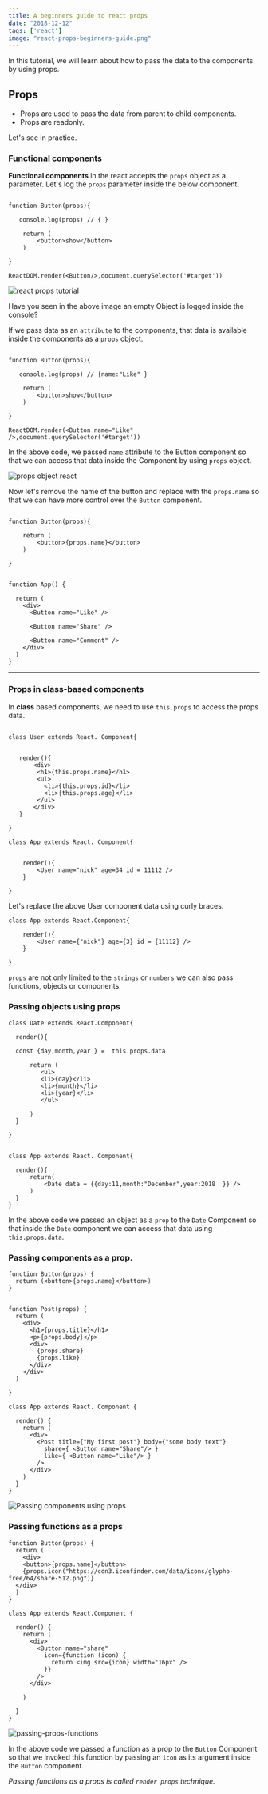 ```yaml
---
title: A beginners guide to react props
date: "2018-12-12"
tags: ['react']
image: "react-props-beginners-guide.png"
---
```



In this tutorial, we will learn about how to pass the data to the components
by using props.


## Props

- Props are used to pass the data from parent to  child components.
- Props are readonly.


Let's see in practice.


### Functional components

**Functional components** in the react accepts the `props` object as a parameter. Let's log the `props` parameter inside the below component.

```js{3}

function Button(props){

   console.log(props) // { }

    return (
        <button>show</button>
    )

}

ReactDOM.render(<Button/>,document.querySelector('#target'))

```

![react props tutorial](props.png)


Have you seen in the above image an empty  Object is logged inside the console?

If we pass data as an `attribute` to the components, that data is available inside the components as a `props` object.

```js{3,11}

function Button(props){

   console.log(props) // {name:"Like" }

    return (
        <button>show</button>
    )

}

ReactDOM.render(<Button name="Like" />,document.querySelector('#target'))

```

In the above code, we passed `name` attribute to the Button component so that we can access that data inside the Component by using `props` object.

![props object react](./props-object-react.png)


Now let's remove the name of the button and replace with the `props.name` so that we can have more control over the `Button` component.


```jsx{4,14-18}

function Button(props){

    return (
        <button>{props.name}</button>
    )

}


function App() {

  return (
    <div>
      <Button name="Like" />

      <Button name="Share" />

      <Button name="Comment" />
    </div>
  )
}

```
---

### Props in class-based components

In **class** based components, we need to use `this.props` to access the props data.


```js{20}

class User extends React. Component{


   render(){
       <div>
        <h1>{this.props.name}</h1>
        <ul>
          <li>{this.props.id}</li>
          <li>{this.props.age}</li>
        </ul>
       </div>
   }

}

class App extends React. Component{


    render(){
        <User name="nick" age=34 id = 11112 />
    }

}

```

Let's replace the above User component data using curly braces.

```js{4}
class App extends React.Component{

    render(){
        <User name={"nick"} age={3} id = {11112} />
    }

}

```

`props` are not only limited to the `strings` or `numbers` we can also pass functions, objects or components.

### Passing objects using props

```js{5,24}
class Date extends React.Component{

  render(){

  const {day,month,year } =  this.props.data

      return (
         <ul>
         <li>{day}</li>
         <li>{month}</li>
         <li>{year}</li>
         </ul>

      )
  }

}


class App extends React. Component{

  render(){
      return(
          <Date data = {{day:11,month:"December",year:2018  }} />
      )
  }
}
```

In the above code we passed an object as a `prop` to the `Date` Component so that inside the `Date` component we can access that data using `this.props.data`.


### Passing components as a prop.


```js{26-27}
function Button(props) {
  return (<button>{props.name}</button>)
}


function Post(props) {
  return (
    <div>
      <h1>{props.title}</h1>
      <p>{props.body}</p>
      <div>
        {props.share}
        {props.like}
      </div>
    </div>
  )

}

class App extends React. Component {

  render() {
    return (
      <div>
        <Post title={"My first post"} body={"some body text"}
          share={ <Button name="Share"/> }
          like={ <Button name="Like"/> }
        />
      </div>
    )
  }
}
```

![Passing components using props](passing-components-using-props.png)


### Passing functions as a props


```js{5,15-19}
function Button(props) {
  return (
    <div>
    <button>{props.name}</button>
    {props.icon("https://cdn3.iconfinder.com/data/icons/glypho-free/64/share-512.png")}
  </div>
  )
}

class App extends React.Component {

  render() {
    return (
      <div>
        <Button name="share"
          icon={function (icon) {
            return <img src={icon} width="16px" />
          }}
        />
      </div>

    )

  }
}
```
![passing-props-functions](./passing-props-functions.png)


In the above code we passed a function as a prop to the `Button` Component so that we invoked this function by passing an `icon` as its argument inside the `Button` component.

*Passing functions as a props  is  called `render props` technique.*